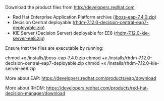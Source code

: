 Download the product files from http://developers.redhat.com

 * Red Hat Enterprise Application Platform archive ([jboss-eap-7.4.0.zip](https://developers.redhat.com/content-gateway/file/jboss-eap-7.4.0.zip)) 
 * Decision Central deployable ([rhdm-7.12.0-decision-central-eap7-deployable.zip](https://developers.redhat.com/content-gateway/file/rhdm-7.12.0-decision-central-eap7-deployable.zip))
 * KIE Server (Decision Server) deployable for EE8 ([rhdm-7.12.0-kie-server-ee8.zip](https://developers.redhat.com/content-gateway/file/rhdm-7.12.0-kie-server-ee8.zip)) 

Ensure that the files are executable by running:

chmod +x <path-to-project>/installs/jboss-eap-7.4.0.zip
chmod +x <path-to-project>/installs/rhdm-7.12.0-decision-central-eap7-deployable.zip
chmod +x <path-to-project>/installs/rhdm-7.12.0-kie-server-ee8.zip

More about EAP: https://developers.redhat.com/products/eap/download

More about RHDM: https://developers.redhat.com/products/red-hat-decision-manager/download
